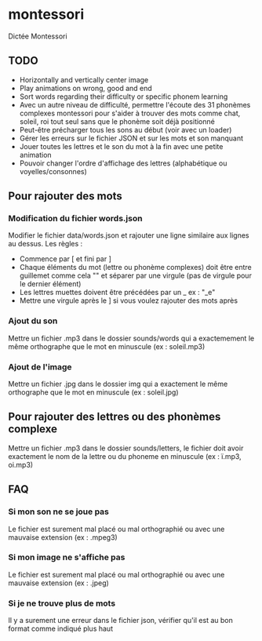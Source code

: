 # montessori
Dictée Montessori

## TODO

* Horizontally and vertically center image
* Play animations on wrong, good and end
* Sort words regarding their difficulty or specific phonem learning
* Avec un autre niveau de difficulté, permettre l'écoute des 31 phonèmes complexes montessori pour s'aider à trouver des mots comme chat, soleil, roi tout seul sans que le phonème soit déjà positionné
* Peut-être précharger tous les sons au début (voir avec un loader)
* Gérer les erreurs sur le fichier JSON et sur les mots et son manquant
* Jouer toutes les lettres et le son du mot à la fin avec une petite animation
* Pouvoir changer l'ordre d'affichage des lettres (alphabétique ou voyelles/consonnes)


## Pour rajouter des mots

### Modification du fichier words.json

Modifier le fichier data/words.json et rajouter une ligne similaire aux lignes au dessus.
Les règles : 
* Commence par [ et fini par ]
* Chaque éléments du mot (lettre ou phonème complexes) doit être entre guillemet comme cela "" et séparer par une virgule (pas de virgule pour le dernier élément)
* Les lettres muettes doivent être précédées par un _ ex : "_e"
* Mettre une virgule après le ] si vous voulez rajouter des mots après

### Ajout du son

Mettre un fichier .mp3 dans le dossier sounds/words qui a exactemement le même orthographe que le mot en minuscule (ex : soleil.mp3)

### Ajout de l'image

Mettre un fichier .jpg dans le dossier img qui a exactement le même orthographe que le mot en minuscule (ex : soleil.jpg)

## Pour rajouter des lettres ou des phonèmes complexe

Mettre un fichier .mp3 dans le dossier sounds/letters, le fichier doit avoir exactement le nom de la lettre ou du phoneme en minuscule (ex : ï.mp3, oi.mp3)

## FAQ

### Si mon son ne se joue pas

Le fichier est surement mal placé ou mal orthographié ou avec une mauvaise extension (ex : .mpeg3)

### Si mon image ne s'affiche pas

Le fichier est surement mal placé ou mal orthographié ou avec une mauvaise extension (ex : .jpeg)

### Si je ne trouve plus de mots

Il y a surement une erreur dans le fichier json, vérifier qu'il est au bon format comme indiqué plus haut